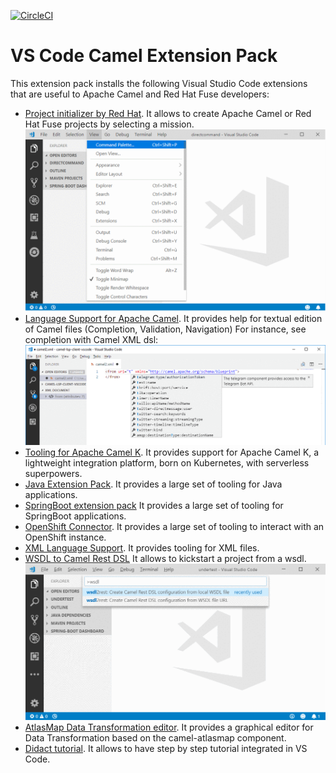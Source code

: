 [![CircleCI](https://circleci.com/gh/circleci/circleci-docs.svg?style=shield)](https://circleci.com/gh/camel-tooling/vscode-camel-extension-pack)

# VS Code Camel Extension Pack

This extension pack installs the following Visual Studio Code extensions that are useful to Apache Camel and Red Hat Fuse developers:

* [Project initializer by Red Hat](https://marketplace.visualstudio.com/items?itemName=redhat.project-initializer). It allows to create Apache Camel or Red Hat Fuse projects by selecting a mission.
![Create project](./images/CreateProjectFromTopLevelCommand.gif)
* [Language Support for Apache Camel](https://marketplace.visualstudio.com/items?itemName=redhat.vscode-apache-camel). It provides help for textual edition of Camel files (Completion, Validation, Navigation) For instance, see completion with Camel XML dsl:
![completion for xml dsl](./images/completion.gif)
* [Tooling for Apache Camel K](https://marketplace.visualstudio.com/items?itemName=redhat.vscode-camelk). It provides support for Apache Camel K, a lightweight integration platform, born on Kubernetes, with serverless superpowers.
* [Java Extension Pack](https://marketplace.visualstudio.com/items?itemName=vscjava.vscode-java-pack). It provides a large set of tooling for Java applications.
* [SpringBoot extension pack](https://marketplace.visualstudio.com/items?itemName=Pivotal.vscode-boot-dev-pack) It provides a large set of tooling for SpringBoot applications.
* [OpenShift Connector](https://marketplace.visualstudio.com/items?itemName=redhat.vscode-openshift-connector). It provides a large set of tooling to interact with an OpenShift instance.
* [XML Language Support](https://marketplace.visualstudio.com/items?itemName=redhat.vscode-xml). It provides tooling for XML files.
* [WSDL to Camel Rest DSL](https://marketplace.visualstudio.com/items?itemName=redhat.vscode-wsdl2rest) It allows to kickstart a project from a wsdl.
![WSDL to Camel Rest DSL](./images/wsdl2rest.gif)
* [AtlasMap Data Transformation editor](https://marketplace.visualstudio.com/items?itemName=redhat.atlasmap-viewer). It provides a graphical editor for Data Transformation based on the camel-atlasmap component.
* [Didact tutorial](https://marketplace.visualstudio.com/items?itemName=redhat.vscode-didact). It allows to have step by step tutorial integrated in VS Code.
